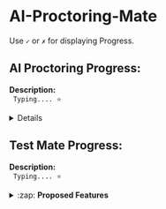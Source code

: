 # AI-Proctoring-Mate

Use <code>&#x2713;</code> or <code>&#x2717;</code> for displaying Progress.

## AI Proctoring Progress:
  
<strong>Description:</strong><br>
<code>
Typing.... &#11088;
</code>

<details>

### Completed Features:

- [x] Questions are now dynamically downloaded
- [x] Parallel computing for speed-up in video
- [x] Added question number navigation buttons
- [x] Added audio and video recording
- [x] Added colors to buttons

### &#x2713; Proposed features:

- [ ] Add Calculator
- [ ] Add next and previous navigation buttons 

### Completed Windows:

- [x] Main Exam Window

### &#x2713; Proposed Windows:

- [ ] Window to fetch test code


</details>


## Test Mate Progress:

<strong>Description:</strong><br>
<code>
Typing.... &#11088;
</code>

<details>
  
  <summary>:zap: <strong>Proposed Features </strong> </summary>
 
#### 1. Home:

- <code>[-]</code> &nbsp; Landing Page

#### 2. Authentication:

- <code>[-]</code> &nbsp; Registration 
- <code>[-]</code> &nbsp; Login
- <code>[-]</code> &nbsp; Email Activation
- <code>[-]</code> &nbsp; Reset Password via Mail
- <code>[-]</code> &nbsp; Logout

#### 3. Dashboard:

- <code>[-]</code> &nbsp; Create Quiz
  
  <ul>
   <li><code>[-]</code> &nbsp; Configurations Page</li> 
   <li><code>[-]</code> &nbsp; Dynamic Section's Page</li>
   <li><code>[-]</code> &nbsp; Uniques Code Display Page</li> 
  </ul>
  

- <code>[-]</code> &nbsp; Stats Cards
- <code>[-]</code> &nbsp; Stats Plot
- <code>[-]</code> &nbsp; Activity Timeline
- <code>[-]</code> &nbsp; Quizzes Created
- <code>[-]</code> &nbsp; Responses Received

#### 4. Feedback & Contact Us:

- <code>[-]</code> &nbsp; Reach Us Form
- <code>[-]</code> &nbsp; Feedback Form

</details>

